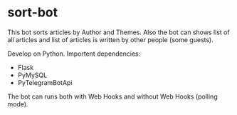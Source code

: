 # sort-bot
This bot sorts articles by Author and Themes. Also the bot can shows list of all articles and list of articles is written by other people (some guests).

Develop on Python. Importent dependencies:
+ Flask
+ PyMySQL
+ PyTelegramBotApi

The bot can runs both with Web Hooks and without Web Hooks (polling mode).
